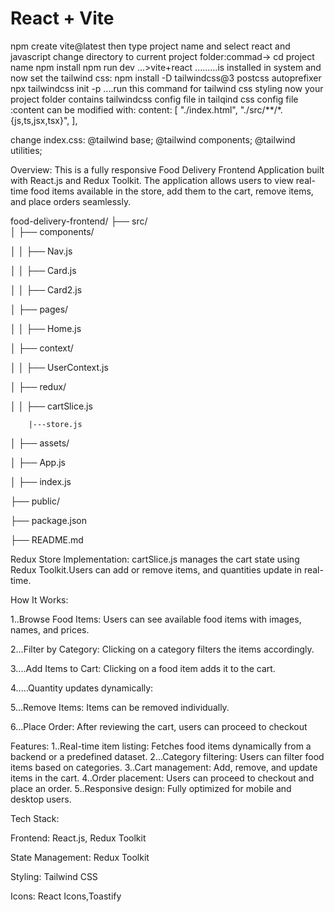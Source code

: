 # React + Vite  


npm create vite@latest                                                                                                                then type project name and select react and javascript                                                                                    change directory to current project folder:commad-> cd project name                                                                      npm install                                                                                                                             npm run dev ...>vite+react              .........is installed in system                                                                and now set the tailwind css:                                                                                                          npm install -D tailwindcss@3 postcss autoprefixer npx tailwindcss init -p      ....run this command for tailwind css styling           now your project folder contains tailwindcss config file                                                                                in tailqind css config file :content can be modified with: content: [
    "./index.html",
    "./src/**/*.{js,ts,jsx,tsx}",
  ],

change index.css:
@tailwind base;
@tailwind components;
@tailwind utilities;




Overview:
This is a fully responsive Food Delivery Frontend Application built with React.js and Redux Toolkit. The application allows users to view real-time food items available in the store, add them to the cart, remove items, and place orders seamlessly.

food-delivery-frontend/
├── src/                                                                                                                                    
│   ├── components/

│   │   ├── Nav.js

│   │   ├── Card.js

│   │   ├── Card2.js

│   ├── pages/

│   │   ├── Home.js

│   ├── context/

│   │   ├── UserContext.js

│   ├── redux/

│   │   ├── cartSlice.js

        |---store.js
        
│   ├── assets/

│   ├── App.js

│   ├── index.js

├── public/

├── package.json

├── README.md


Redux Store Implementation:
cartSlice.js manages the cart state using Redux Toolkit.Users can add or remove items, and quantities update in real-time.


How It Works:

1..Browse Food Items:
Users can see available food items with images, names, and prices.

2...Filter by Category:
Clicking on a category filters the items accordingly.

3....Add Items to Cart:
Clicking on a food item adds it to the cart.

4.....Quantity updates dynamically:

5...Remove Items:
Items can be removed individually.

6...Place Order:
After reviewing the cart, users can proceed to checkout


Features:
1..Real-time item listing: Fetches food items dynamically from a backend or a predefined dataset.
2...Category filtering: Users can filter food items based on categories.
3..Cart management: Add, remove, and update items in the cart.
4..Order placement: Users can proceed to checkout and place an order.
5..Responsive design: Fully optimized for mobile and desktop users.

Tech Stack:

Frontend: React.js, Redux Toolkit

State Management: Redux Toolkit

Styling: Tailwind CSS

Icons: React Icons,Toastify




